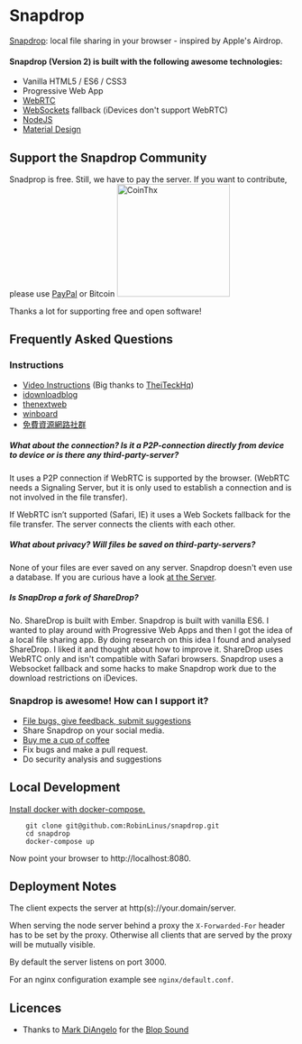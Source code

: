 # Snapdrop 

[Snapdrop](https://snapdrop.net): local file sharing in your browser - inspired by Apple's Airdrop.

#### Snapdrop (Version 2) is built with the following awesome technologies:
* Vanilla HTML5 / ES6 / CSS3  
* Progressive Web App
* [WebRTC](http://webrtc.org/)
* [WebSockets](http://www.websocket.org/) fallback (iDevices don't support WebRTC)
* [NodeJS](https://nodejs.org/en/)
* [Material Design](https://material.google.com/)

## Support the Snapdrop Community
Snadprop is free. Still, we have to pay the server. If you want to contribute, please use [PayPal](https://www.paypal.com/cgi-bin/webscr?cmd=_s-xclick&hosted_button_id=G2VDVRHGPJML2&source=url) or Bitcoin 
[<img src="https://coins.github.io/thx/logo-color-large-pill-320px.png" alt="CoinThx" width="200"/>](https://coins.github.io/thx/#1K9zQ8f4iTyhKyHWmiDKt21cYX2QSDckWB?label=Coins%20Project&message=Thank%20you%20for%20your%20contribution!) 

Thanks a lot for supporting free and open software!


## Frequently Asked Questions

### Instructions
* [Video Instructions](https://www.youtube.com/watch?v=4XN02GkcHUM) (Big thanks to [TheiTeckHq](https://www.youtube.com/channel/UC_DUzWMb8gZZnAbISQjmAfQ))
* [idownloadblog](http://www.idownloadblog.com/2015/12/29/snapdrop/)
* [thenextweb](http://thenextweb.com/insider/2015/12/27/snapdrop-is-a-handy-web-based-replacement-for-apples-fiddly-airdrop-file-transfer-tool/)
* [winboard](http://www.winboard.org/artikel-ratgeber/6253-dateien-vom-desktop-pc-mit-anderen-plattformen-teilen-mit-snapdrop.html)
* [免費資源網路社群](https://free.com.tw/snapdrop/)

##### What about the connection? Is it a P2P-connection directly from device to device or is there any third-party-server?
It uses a P2P connection if WebRTC is supported by the browser. (WebRTC needs a Signaling Server, but it is only used to establish a connection and is not involved in the file transfer).

If WebRTC isn’t supported (Safari, IE) it uses a Web Sockets fallback for the file transfer. The server connects the clients with each other.  

##### What about privacy? Will files be saved on third-party-servers?
None of your files are ever saved on any server. 
Snapdrop doesn't even use a database. If you are curious have a look [at the Server](https://github.com/RobinLinus/snapdrop/blob/master/server/).

##### Is SnapDrop a fork of ShareDrop?
No. ShareDrop is built with Ember. Snapdrop is built with vanilla ES6. 
I wanted to play around with Progressive Web Apps and then I got the idea of a local file sharing app. By doing research on this idea I found and analysed ShareDrop. I liked it and thought about how to improve it.
ShareDrop uses WebRTC only and isn't compatible with Safari browsers. Snapdrop uses a Websocket fallback and some hacks to make Snapdrop work due to the download restrictions on iDevices. 


### Snapdrop is awesome! How can I support it? 
* [File bugs, give feedback, submit suggestions](https://github.com/RobinLinus/snapdrop/issues)
* Share Snapdrop on your social media.
* [Buy me a cup of coffee](https://www.paypal.com/cgi-bin/webscr?cmd=_s-xclick&hosted_button_id=R9C5E42UYEQCN)
* Fix bugs and make a pull request. 
* Do security analysis and suggestions

## Local Development
[Install docker with docker-compose.](https://docs.docker.com/compose/install/)

```
    git clone git@github.com:RobinLinus/snapdrop.git
    cd snapdrop
    docker-compose up
```

Now point your browser to http://localhost:8080.
    
## Deployment Notes
The client expects the server at http(s)://your.domain/server.

When serving the node server behind a proxy the `X-Forwarded-For` header has to be set by the proxy. Otherwise all clients that are served by the proxy will be mutually visible.

By default the server listens on port 3000.

For an nginx configuration example see `nginx/default.conf`.

## Licences
* Thanks to [Mark DiAngelo]() for the [Blop Sound](http://soundbible.com/2067-Blop.html)
